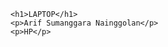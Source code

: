 <html>

<head>
    <title>Laptop</title>
</head>

<body>

    <h1>LAPTOP</h1>
    <p>Arif Sumanggara Nainggolan</p>
    <p>HP</p>

</body>

</html>
